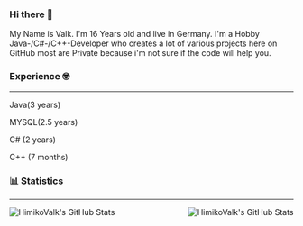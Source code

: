 ### Hi there 👋

My Name is Valk. 
I'm 16 Years old and live in Germany. 
I'm a Hobby Java-/C#-/C++-Developer who creates a lot of various projects here on GitHub most are Private because i'm not sure if the code will help you. 

### Experience 🤓

---
Java(3 years) 

MYSQL(2.5 years) 

C# (2 years) 

C++ (7 months)  



### 📊 Statistics

---
<img align="left" alt = "HimikoValk's GitHub Stats" src= "https://github-readme-stats.vercel.app/api?username=HimikoValk"/>
<img align="right" alt = "HimikoValk's GitHub Stats" src= "https://github-readme-stats.vercel.app/api/top-langs/?username=HimikoValk&exclude_repo=github-readme-stats,HimikoValk.github.io"/>


